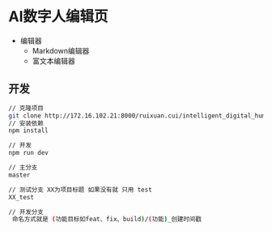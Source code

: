 # AI数字人编辑页
- 编辑器
  - Markdown编辑器
  - 富文本编辑器
## 开发

``` bash
// 克隆项目
git clone http://172.16.102.21:8000/ruixuan.cui/intelligent_digital_human.git
// 安装依赖
npm install

// 开发
npm run dev

// 主分支
master

// 测试分支 XX为项目标题 如果没有就 只用 test
XX_test

// 开发分支 
 命名方式就是 (功能目标如feat、fix、build)/(功能)_创建时间戳
 
```



